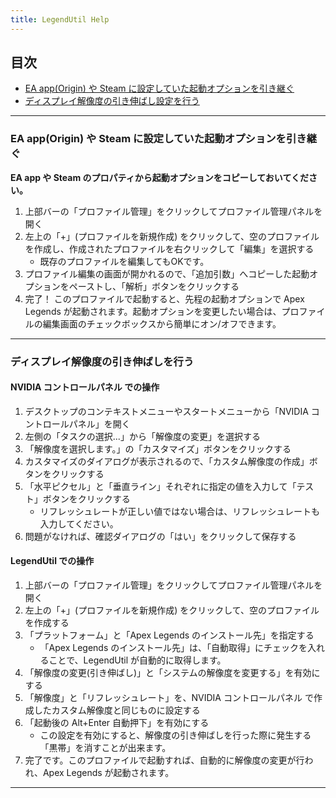 ```yaml
---
title: LegendUtil Help
---
```


## 目次
- [EA app(Origin) や Steam に設定していた起動オプションを引き継ぐ](#a1)
- [ディスプレイ解像度の引き伸ばし設定を行う](#a2)

---

<a id="a1"></a>
### EA app(Origin) や Steam に設定していた起動オプションを引き継ぐ
__EA app や Steam のプロパティから起動オプションをコピーしておいてください。__
1. 上部バーの「プロファイル管理」をクリックしてプロファイル管理パネルを開く
2. 左上の「+」(プロファイルを新規作成) をクリックして、空のプロファイルを作成し、作成されたプロファイルを右クリックして「編集」を選択する
    - 既存のプロファイルを編集してもOKです。
3. プロファイル編集の画面が開かれるので、「追加引数」へコピーした起動オプションをペーストし、「解析」ボタンをクリックする
4. 完了！ このプロファイルで起動すると、先程の起動オプションで Apex Legends が起動されます。起動オプションを変更したい場合は、プロファイルの編集画面のチェックボックスから簡単にオン/オフできます。

---

<a id="a2"></a>
### ディスプレイ解像度の引き伸ばしを行う
#### NVIDIA コントロールパネル での操作
1. デスクトップのコンテキストメニューやスタートメニューから「NVIDIA コントロールパネル」を開く
2. 左側の「タスクの選択...」から「解像度の変更」を選択する
3. 「解像度を選択します。」の「カスタマイズ」ボタンをクリックする
4. カスタマイズのダイアログが表示されるので、「カスタム解像度の作成」ボタンをクリックする
5. 「水平ピクセル」と「垂直ライン」それぞれに指定の値を入力して「テスト」ボタンをクリックする
    - リフレッシュレートが正しい値ではない場合は、リフレッシュレートも入力してください。
6. 問題がなければ、確認ダイアログの「はい」をクリックして保存する

#### LegendUtil での操作
1. 上部バーの「プロファイル管理」をクリックしてプロファイル管理パネルを開く
2. 左上の「+」(プロファイルを新規作成) をクリックして、空のプロファイルを作成する
3. 「プラットフォーム」と「Apex Legends のインストール先」を指定する
    - 「Apex Legends のインストール先」は、「自動取得」にチェックを入れることで、LegendUtil が自動的に取得します。
4. 「解像度の変更(引き伸ばし)」と「システムの解像度を変更する」を有効にする
5. 「解像度」と「リフレッシュレート」を、NVIDIA コントロールパネル で作成したカスタム解像度と同じものに設定する
6. 「起動後の Alt+Enter 自動押下」を有効にする
    - この設定を有効にすると、解像度の引き伸ばしを行った際に発生する「黒帯」を消すことが出来ます。
7. 完了です。このプロファイルで起動すれば、自動的に解像度の変更が行われ、Apex Legends が起動されます。
---
